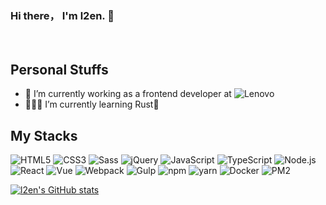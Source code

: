 ### Hi there， I'm l2en.  👋

<br/>

## Personal Stuffs

- 🏢 I’m currently working as a frontend developer at  ![Lenovo](https://p4.lefile.cn/fes/cms/2023/05/29/tom38rkeb51m820q7i3wyuoz36pwew395898.png)
- 👨🏻‍💻 I’m currently learning Rust🤔

## My Stacks

![HTML5](https://img.shields.io/badge/-HTML5-%23E34C26?style=flat&logo=html5&logoColor=ffffff)
![CSS3](https://img.shields.io/badge/-CSS3-%23197CBE?style=flat&logo=css3)
![Sass](https://img.shields.io/badge/-Sass-%23CB6498?style=flat&logo=sass&logoColor=ffffff)
![jQuery](https://img.shields.io/badge/-jQuery-%23579050?style=flat&logo=jquery&logoColor=78cff5&color=0769ad)
![JavaScript](https://img.shields.io/badge/-JavaScript-%23F7DF1C?style=flat&logo=javascript&logoColor=000000&labelColor=%23ECD83E&color=%23ECD83E)
![TypeScript](https://img.shields.io/badge/-TypeScript-%23579050?style=flat&logo=typescript&logoColor=ffffff&color=3178c6)
![Node.js](https://img.shields.io/badge/-Node.js-%23579050?style=flat&logo=node.js&logoColor=ffffff)
![React](https://img.shields.io/badge/-React-%23323031?style=flat&logo=react&logoColor=61DAFB)
![Vue](https://img.shields.io/badge/-Vue-%23579050?style=flat&logo=Vue.js&logoColor=#40b983&color=cccccc)
![Webpack](https://img.shields.io/badge/-Webpack-%23323031?style=flat&logo=webpack&logoColor=8DD6F9)
![Gulp](https://img.shields.io/badge/-Gulp-%23323031?style=flat&logo=gulp&logoColor=ffffff&color=CF4647)
![npm](https://img.shields.io/badge/npm-npm?style=flat&logo=npm&logoColor=ffffff&color=2C2C32)
![yarn](https://img.shields.io/badge/-yarn-yarn?style=flat&logo=yarn&logoColor=ffffff&color=2C8EBB)
![Docker](https://img.shields.io/badge/-docker-2496ED?logo=docker&style=flat&logoColor=fff)
![PM2](https://img.shields.io/badge/-PM2-pm2?style=flat&logo=pm2&logoColor=ffffff&color=2b037a)

[![l2en's GitHub stats](https://github-readme-stats.vercel.app/api?username=l2en)](https://github.com/anuraghazra/github-readme-stats)
